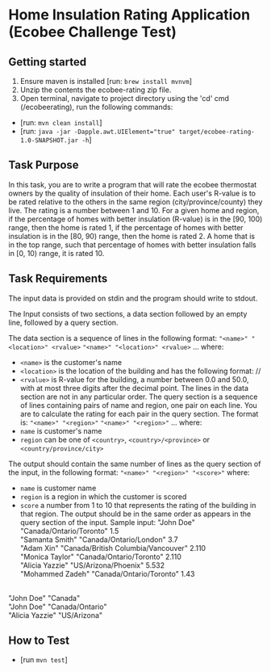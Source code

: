 # Home Insulation Rating Application (Ecobee Challenge Test)

## Getting started
1. Ensure maven is installed [run: `brew install mvnvm`]
2. Unzip the contents the ecobee-rating zip file.
3. Open terminal, navigate to project directory using the 'cd' cmd (/ecobeerating), run the following commands:
- [run: `mvn clean install`]
- [run: `java -jar -Dapple.awt.UIElement="true" target/ecobee-rating-1.0-SNAPSHOT.jar -h`]

## Task Purpose
In this task, you are to write a program that will rate the ecobee thermostat owners by the quality of insulation of their home. Each user's R-value is to be rated relative to the others in the same region (city/province/county) they live.
The rating is a number between 1 and 10. For a given home and region, if the percentage of homes with better insulation (R-value) is in the [90, 100) range, then the home is rated 1, if the percentage of homes with better insulation is in the [80, 90) range, then the home is rated 2. A home that is in the top range, such that percentage of homes with better insulation falls in [0, 10) range, it is rated 10.
 

## Task Requirements
The input data is provided on stdin and the program should write to stdout. 

The Input consists of two sections, a data section followed by an empty line, followed by a query section.

The data section is a sequence of lines in the following format:
`"<name>" "<location>" <rvalue>`
`"<name>" "<location>" <rvalue>`
...
where:
*	`<name>` is the customer's name
*	`<location>` is the location of the building and has the following format: <country>/<state>/<city>
*	`<rvalue>` is R-value for the building, a number between 0.0 and 50.0, with at most three digits after the decimal point.
The lines in the data section are not in any particular order.
The query section is a sequence of lines containing pairs of name and region, one pair on each line. You are to calculate the rating for each pair in the query section. The format is:
`"<name>" "<region>"`
`"<name>" "<region>"`
...
where:
*	`name` is customer's name
*	`region` can be one of `<country>`, `<country>/<province>` or `<country/province/city>`

The output should contain the same number of lines as the query section of the input, in the following format:
`"<name>" "<region>" "<score>"`
where:
*	`name` is customer name
*	`region` is a region in which the customer is scored
*	`score` a number from 1 to 10 that represents the rating of the building in that region.
The output should be in the same order as appears in the query section of the input.
Sample input:
"John Doe" "Canada/Ontario/Toronto" 1.5<br/>
"Samanta Smith" "Canada/Ontario/London" 3.7<br/>
"Adam Xin" "Canada/British Columbia/Vancouver" 2.110<br/>
"Monica Taylor" "Canada/Ontario/Toronto" 2.110<br/>
"Alicia Yazzie" "US/Arizona/Phoenix" 5.532<br/>
"Mohammed Zadeh" "Canada/Ontario/Toronto" 1.43<br/><br/>

"John Doe" "Canada"<br/>
"John Doe" "Canada/Ontario"<br/>
"Alicia Yazzie" "US/Arizona"<br/>
    
## How to Test
- [run `mvn test`]
